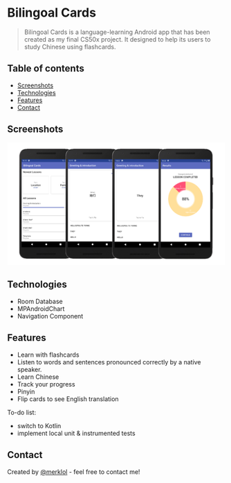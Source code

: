 # Bilingoal Cards

> Bilingoal Cards is a language-learning Android app that has been created as my final CS50x project. It designed to help its users to study Chinese using flashcards.

## Table of contents

- [Screenshots](#screenshots)
- [Technologies](#technologies)
- [Features](#features)
- [Contact](#contact)

## Screenshots

![Example screenshot](screenshot.png)

## Technologies

- Room Database
- MPAndroidChart
- Navigation Component

## Features

- Learn with flashcards
- Listen to words and sentences pronounced correctly by a native speaker.
- Learn Chinese
- Track your progress
- Pinyin
- Flip cards to see English translation

To-do list:

- switch to Kotlin
- implement local unit & instrumented tests

## Contact

Created by [@merklol](https://www.facebook.com/merk.merklol) - feel free to contact me!
